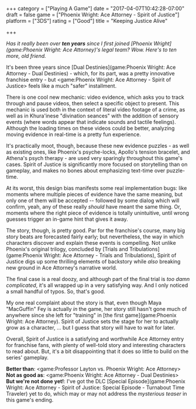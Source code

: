 +++
category = ["Playing A Game"]
date = "2017-04-07T10:42:28-07:00"
draft = false
game = ["Phoenix Wright: Ace Attorney - Spirit of Justice"]
platform = ["3DS"]
rating = ["Good"]
title = "Keeping Justice Alive"

+++

<i>Has it really been over <b>ten years</b> since I first joined [Phoenix Wright](game:Phoenix Wright: Ace Attorney)'s legal team?  Wow.  Here's to ten more, old friend.</i>

It's been three years since [Dual Destinies](game:Phoenix Wright: Ace Attorney - Dual Destinies) - which, for its part, was a pretty innovative franchise entry - but <game:Phoenix Wright: Ace Attorney - Spirit of Justice> feels like a much "safer" installment.

There is one cool new mechanic: video evidence, which asks you to track through and pause videos, then select a specific object to present.  This mechanic is used both in the context of literal video footage of a crime, as well as in Khura'inese "divination seances" with the addition of sensory events (where words appear that indicate sounds and tactile feelings).  Although the loading times on these videos could be better, analyzing moving evidence in real-time is a pretty fun experience.

It's practically moot, though, because these new evidence puzzles - as well as existing ones, like Phoenix's psyche-locks, Apollo's tension bracelet, and Athena's psych therapy - are used very sparingly throughout this game's cases.  Spirit of Justice is significantly more focused on storytelling than on gameplay, and makes no bones about emphasizing text-time over puzzle-time.

At its worst, this design bias manifests some real implementation bugs: like moments where multiple pieces of evidence have the same meaning, but only one of them will be accepted -- followed by some dialog which will confirm, yeah, any of these really <i>should</i> have meant the same thing.  Or, moments where the right piece of evidence is totally unintuitive, until wrong guesses trigger an in-game hint that gives it away.

The story, though, is pretty good.  Par for the franchise's course, many big story beats are forecasted fairly early; but nevertheless, the way in which characters discover and explain these events is compelling.  Not unlike Phoenix's original trilogy, concluded by [Trials and Tribulations](game:Phoenix Wright: Ace Attorney - Trials and Tribulations), Spirit of Justice digs up some thrilling elements of backstory while <i>also</i> breaking new ground in Ace Attorney's narrative world.

The final case is a real doozy, and although part of the final trial is <i>too damn complicated</i>, it's all wrapped up in a very satisfying way.  And I only noticed a small handful of typos.  So, that's good.

My one real complaint about the story is that, even though Maya "MacGuffin" Fey is actually <i>in</i> the game, her story still hasn't gone much of anywhere since she left for "training" in [the first game](game:Phoenix Wright: Ace Attorney).  Spirit of Justice sets the stage for her to actually grow as a character, ... but I guess that story will have to wait for later.

Overall, Spirit of Justice is a satisfying and worthwhile Ace Attorney entry for franchise fans, with plenty of well-told story and interesting characters to read about.  But, it's a bit disappointing that it does so little to build on the series' gameplay.

<b>Better than</b>: <game:Professor Layton vs. Phoenix Wright: Ace Attorney>  
<b>Not as good as</b>: <game:Phoenix Wright: Ace Attorney - Dual Destinies>  
<b>But we're not done yet!</b>: I've got the DLC [Special Episode](game:Phoenix Wright: Ace Attorney - Spirit of Justice: Special Episode - Turnabout Time Traveler) yet to do, which may or may not address the <i>mysterious teaser</i> in this game's ending.
